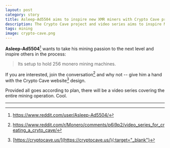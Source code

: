 ```yaml
---
layout: post
category: story
title: Asleep-Ad5504 aims to inspire new XMR miners with Crypto Cave project
description: The Crypto Cave project and video series aims to inspire Monero miners by showcasing a 256 machine mining operation. 
tags: mining
image: crypto-cave.png
---
```


**Asleep-Ad5504**[^1] wants to take his mining passion to the next level and inspire others in the process:

> Its setup to hold 256 monero mining machines.

If you are interested, join the conversation[^2] and why not -- give him a hand with the Crypto Cave website[^3] design. 

Provided all goes according to plan, there will be a video series covering the entire mining operation. Cool.

---

[^1]: https://www.reddit.com/user/Asleep-Ad5504/
[^2]: https://www.reddit.com/r/Monero/comments/p6i9p2/video_series_for_creating_a_cryto_cave/
[^3]: [https://cryptocave.us/](https://cryptocave.us/){:target="_blank"}
